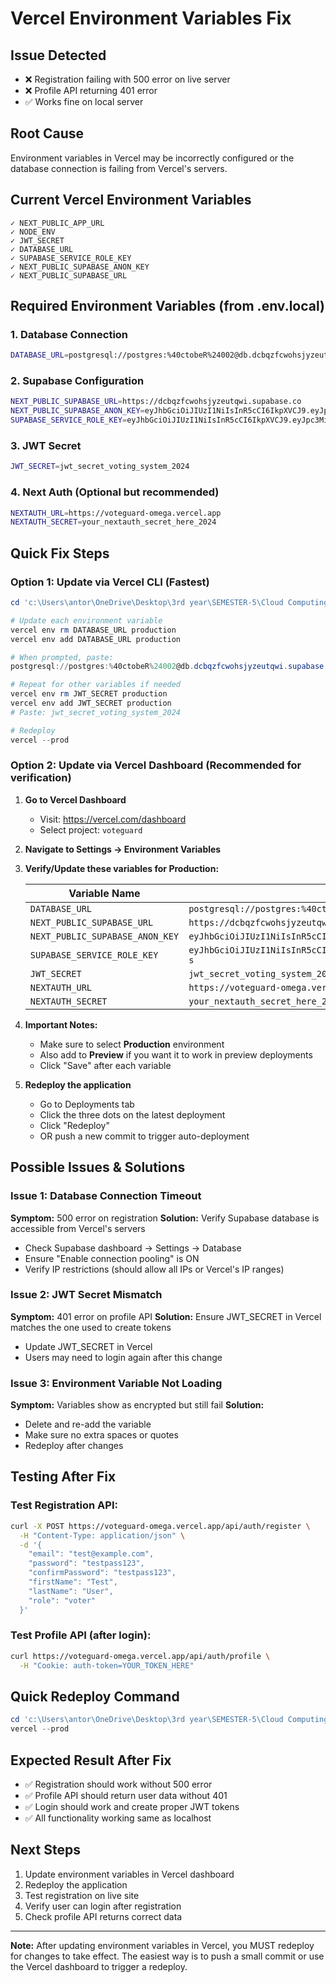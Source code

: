 # Vercel Environment Variables Fix

## Issue Detected
- ❌ Registration failing with 500 error on live server
- ❌ Profile API returning 401 error
- ✅ Works fine on local server

## Root Cause
Environment variables in Vercel may be incorrectly configured or the database connection is failing from Vercel's servers.

## Current Vercel Environment Variables
```
✓ NEXT_PUBLIC_APP_URL
✓ NODE_ENV
✓ JWT_SECRET
✓ DATABASE_URL
✓ SUPABASE_SERVICE_ROLE_KEY
✓ NEXT_PUBLIC_SUPABASE_ANON_KEY
✓ NEXT_PUBLIC_SUPABASE_URL
```

## Required Environment Variables (from .env.local)

### 1. Database Connection
```bash
DATABASE_URL=postgresql://postgres:%40ctobeR%24002@db.dcbqzfcwohsjyzeutqwi.supabase.co:5432/postgres
```

### 2. Supabase Configuration
```bash
NEXT_PUBLIC_SUPABASE_URL=https://dcbqzfcwohsjyzeutqwi.supabase.co
NEXT_PUBLIC_SUPABASE_ANON_KEY=eyJhbGciOiJIUzI1NiIsInR5cCI6IkpXVCJ9.eyJpc3MiOiJzdXBhYmFzZSIsInJlZiI6ImRjYnF6ZmN3b2hzanl6ZXV0cXdpIiwicm9sZSI6ImFub24iLCJpYXQiOjE3NTk2MDI0MzMsImV4cCI6MjA3NTE3ODQzM30.YxHn3wzHSRoQPass1ZyLMh7gtgVir7GthU9nIrUWH1s
SUPABASE_SERVICE_ROLE_KEY=eyJhbGciOiJIUzI1NiIsInR5cCI6IkpXVCJ9.eyJpc3MiOiJzdXBhYmFzZSIsInJlZiI6ImRjYnF6ZmN3b2hzanl6ZXV0cXdpIiwicm9sZSI6InNlcnZpY2Vfcm9sZSIsImlhdCI6MTc1OTYwMjQzMywiZXhwIjoyMDc1MTc4NDMzfQ.Tgux6s1Rt5_F3iLj_VFDrF723_fIH9TK2039or72_-s
```

### 3. JWT Secret
```bash
JWT_SECRET=jwt_secret_voting_system_2024
```

### 4. Next Auth (Optional but recommended)
```bash
NEXTAUTH_URL=https://voteguard-omega.vercel.app
NEXTAUTH_SECRET=your_nextauth_secret_here_2024
```

## Quick Fix Steps

### Option 1: Update via Vercel CLI (Fastest)

```powershell
cd 'c:\Users\antor\OneDrive\Desktop\3rd year\SEMESTER-5\Cloud Computing\Project\voting-system\voting-system'

# Update each environment variable
vercel env rm DATABASE_URL production
vercel env add DATABASE_URL production

# When prompted, paste:
postgresql://postgres:%40ctobeR%24002@db.dcbqzfcwohsjyzeutqwi.supabase.co:5432/postgres

# Repeat for other variables if needed
vercel env rm JWT_SECRET production
vercel env add JWT_SECRET production
# Paste: jwt_secret_voting_system_2024

# Redeploy
vercel --prod
```

### Option 2: Update via Vercel Dashboard (Recommended for verification)

1. **Go to Vercel Dashboard**
   - Visit: https://vercel.com/dashboard
   - Select project: `voteguard`

2. **Navigate to Settings → Environment Variables**

3. **Verify/Update these variables for Production:**

   | Variable Name | Value |
   |--------------|-------|
   | `DATABASE_URL` | `postgresql://postgres:%40ctobeR%24002@db.dcbqzfcwohsjyzeutqwi.supabase.co:5432/postgres` |
   | `NEXT_PUBLIC_SUPABASE_URL` | `https://dcbqzfcwohsjyzeutqwi.supabase.co` |
   | `NEXT_PUBLIC_SUPABASE_ANON_KEY` | `eyJhbGciOiJIUzI1NiIsInR5cCI6IkpXVCJ9.eyJpc3MiOiJzdXBhYmFzZSIsInJlZiI6ImRjYnF6ZmN3b2hzanl6ZXV0cXdpIiwicm9sZSI6ImFub24iLCJpYXQiOjE3NTk2MDI0MzMsImV4cCI6MjA3NTE3ODQzM30.YxHn3wzHSRoQPass1ZyLMh7gtgVir7GthU9nIrUWH1s` |
   | `SUPABASE_SERVICE_ROLE_KEY` | `eyJhbGciOiJIUzI1NiIsInR5cCI6IkpXVCJ9.eyJpc3MiOiJzdXBhYmFzZSIsInJlZiI6ImRjYnF6ZmN3b2hzanl6ZXV0cXdpIiwicm9sZSI6InNlcnZpY2Vfcm9sZSIsImlhdCI6MTc1OTYwMjQzMywiZXhwIjoyMDc1MTc4NDMzfQ.Tgux6s1Rt5_F3iLj_VFDrF723_fIH9TK2039or72_-s` |
   | `JWT_SECRET` | `jwt_secret_voting_system_2024` |
   | `NEXTAUTH_URL` | `https://voteguard-omega.vercel.app` |
   | `NEXTAUTH_SECRET` | `your_nextauth_secret_here_2024` |

4. **Important Notes:**
   - Make sure to select **Production** environment
   - Also add to **Preview** if you want it to work in preview deployments
   - Click "Save" after each variable

5. **Redeploy the application**
   - Go to Deployments tab
   - Click the three dots on the latest deployment
   - Click "Redeploy"
   - OR push a new commit to trigger auto-deployment

## Possible Issues & Solutions

### Issue 1: Database Connection Timeout
**Symptom:** 500 error on registration
**Solution:** Verify Supabase database is accessible from Vercel's servers
- Check Supabase dashboard → Settings → Database
- Ensure "Enable connection pooling" is ON
- Verify IP restrictions (should allow all IPs or Vercel's IP ranges)

### Issue 2: JWT Secret Mismatch
**Symptom:** 401 error on profile API
**Solution:** Ensure JWT_SECRET in Vercel matches the one used to create tokens
- Update JWT_SECRET in Vercel
- Users may need to login again after this change

### Issue 3: Environment Variable Not Loading
**Symptom:** Variables show as encrypted but still fail
**Solution:** 
- Delete and re-add the variable
- Make sure no extra spaces or quotes
- Redeploy after changes

## Testing After Fix

### Test Registration API:
```bash
curl -X POST https://voteguard-omega.vercel.app/api/auth/register \
  -H "Content-Type: application/json" \
  -d '{
    "email": "test@example.com",
    "password": "testpass123",
    "confirmPassword": "testpass123",
    "firstName": "Test",
    "lastName": "User",
    "role": "voter"
  }'
```

### Test Profile API (after login):
```bash
curl https://voteguard-omega.vercel.app/api/auth/profile \
  -H "Cookie: auth-token=YOUR_TOKEN_HERE"
```

## Quick Redeploy Command

```powershell
cd 'c:\Users\antor\OneDrive\Desktop\3rd year\SEMESTER-5\Cloud Computing\Project\voting-system\voting-system'
vercel --prod
```

## Expected Result After Fix
- ✅ Registration should work without 500 error
- ✅ Profile API should return user data without 401
- ✅ Login should work and create proper JWT tokens
- ✅ All functionality working same as localhost

## Next Steps
1. Update environment variables in Vercel dashboard
2. Redeploy the application
3. Test registration on live site
4. Verify user can login after registration
5. Check profile API returns correct data

---

**Note:** After updating environment variables in Vercel, you MUST redeploy for changes to take effect. The easiest way is to push a small commit or use the Vercel dashboard to trigger a redeploy.
